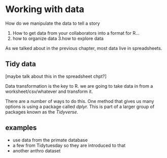 # Working with data


How do we manipulate the data to tell a story


1. How to get data from your collaborators  into a format for R...
2. how to organize data 
3.how to explore data


As we talked about in the previous chapter, most data live in spreadsheets.


## Tidy data
[maybe talk about this in the spreadsheet chpt?]

Data transformation is the key to R. we are going to take data in from a worksheet/csv/whatever and transform it.

There are a number of ways to do this. One  method that gives us many options is using a package called *dplyr.* This is part of a larger group of packages known as the *Tidyverse.*


## examples

- use data from the primate database
- a few from Tidytuesday so they are introduced to that
- another anthro dataset


